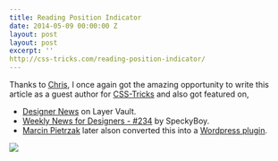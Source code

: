 ```yaml
---
title: Reading Position Indicator
date: 2014-05-09 00:00:00 Z
layout: post
layout: post
excerpt: ''
http://css-tricks.com/reading-position-indicator/
---
```


Thanks to [Chris](http://chriscoyier.net/), I once again got the amazing opportunity to write this article as a guest author for [CSS-Tricks](http://css-tricks.com/) and also got featured on,

- [Designer News](https://news.layervault.com/stories/22653-reading-position-indicatorcsstricks) on Layer Vault.
- [Weekly News for Designers - #234](http://speckyboy.com/2014/05/13/weekly-news-designers-n-234/) by SpeckyBoy.
- [Marcin Pietrzak](https://profiles.wordpress.org/iworks/) later alson converted this into a [Wordpress plugin](https://wordpress.org/plugins/reading-position-indicator/).

![](https://res.cloudinary.com/dw9fem4ki/image/upload/v1398621227/examples_dglnrr.png)
